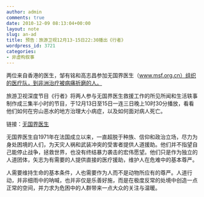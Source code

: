 ```yaml
---
author: admin
comments: true
date: 2010-12-09 08:13:04+00:00
layout: note
slug: an-ad
title: 预告：旅游卫视12月13-15日22:30播出《行者》
wordpress_id: 3721
categories:
- 非虚构叙事
---
```


两位来自香港的医生，邹有铭和高志昌参加无国界医生（www.msf.org.cn）组织的医疗队，到非洲治疗被病痛折磨的人。

旅游卫视深度节目《行者》将两人参与无国界医生救援工作的所见所闻和生活轶事制作成三集半小时的节目，于12月13日至15日一连三日晚上10时30分播放，看看他们如何在穷山恶水的地方治理大小病症，以及如何面对病人死亡。

链接：[无国界医生](http://www.msf.org.cn/index.php)

无国界医生自1971年在法国成立以来，一直超脱于种族、信仰和政治立场，尽力为身处困境的人们，为天灾人祸和武装冲突的受害者提供人道援助。他们并不指望自己能停止战争，拯救世界，也没有终结暴力袭击的宏伟愿望。他们只是作为独立的人道团体，矢志为有需要的人提供直接的医疗援助，维护人在危难中的基本尊严。

人需要维持生命的基本条件，人也需要作为人而不是动物所应有的尊严。人道行动，并非细雨中的呐喊，也并非仅是乐善好施，而是在极度反常的处境中创造一点正常的空间，并力求为危困中的人群带来一点大众的关注与温暖。

